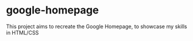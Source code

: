 # google-homepage

This project aims to recreate the Google Homepage, to showcase my skills in HTML/CSS